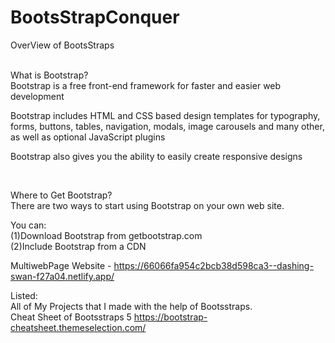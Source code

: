 # BootsStrapConquer

OverView of BootsStraps 
<br>

<br>
What is Bootstrap?
<br>
Bootstrap is a free front-end framework for faster and easier web development
<br>

Bootstrap includes HTML and CSS based design templates for typography, forms, buttons, tables, navigation, modals, image carousels and many other, as well as optional JavaScript plugins
<br>

Bootstrap also gives you the ability to easily create responsive designs
<br>

<br>

Where to Get Bootstrap?
<br>
There are two ways to start using Bootstrap on your own web site.
<br>

You can:
<br>
(1)Download Bootstrap from getbootstrap.com
<br>
(2)Include Bootstrap from a CDN
<br>


MultiwebPage Website - https://66066fa954c2bcb38d598ca3--dashing-swan-f27a04.netlify.app/



Listed: 
<br>
All of My Projects that I made with the help of Bootsstraps.
<br>
Cheat Sheet of Bootsstraps 5 https://bootstrap-cheatsheet.themeselection.com/
